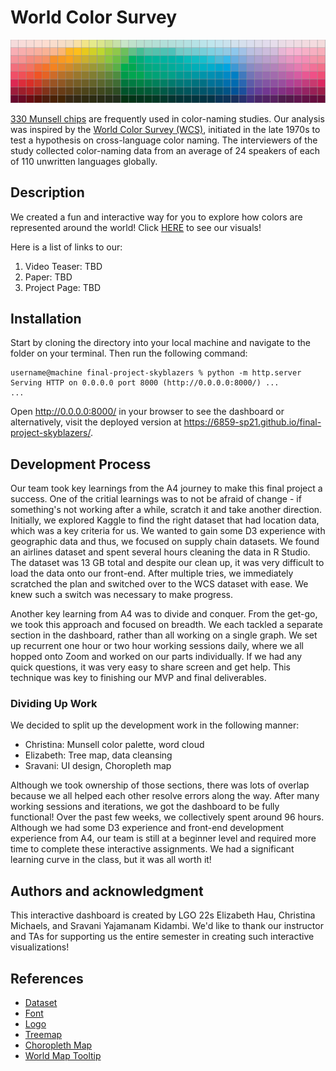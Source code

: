 # World Color Survey

![alt text](https://github.com/6859-sp21/final-project-skyblazers/blob/main/images/munsell_chips.png)

[330 Munsell chips](https://www.researchgate.net/figure/The-330-Munsell-chips-used-as-materials-in-most-color-naming-studies_fig1_327204381) are frequently used in color-naming studies. Our analysis was inspired by the [World Color Survey (WCS)](http://www1.icsi.berkeley.edu/wcs/), initiated in the late 1970s to test a hypothesis on cross-language color naming. The interviewers of the study collected color-naming data from an average of 24 speakers of each of 110 unwritten languages globally.

## Description

We created a fun and interactive way for you to explore how colors are represented around the world! Click [HERE](https://6859-sp21.github.io/final-project-skyblazers/) to see our visuals! 

Here is a list of links to our:
1. Video Teaser: TBD
2. Paper: TBD
3. Project Page: TBD

## Installation

Start by cloning the directory into your local machine and navigate to the folder on your terminal. Then run the following command:

```
username@machine final-project-skyblazers % python -m http.server
Serving HTTP on 0.0.0.0 port 8000 (http://0.0.0.0:8000/) ...
...
```

Open http://0.0.0.0:8000/ in your browser to see the dashboard or alternatively, visit the deployed version at https://6859-sp21.github.io/final-project-skyblazers/.

## Development Process

Our team took key learnings from the A4 journey to make this final project a success. One of the critial learnings was to not be afraid of change - if something's not working after a while, scratch it and take another direction. Initially, we explored Kaggle to find the right dataset that had location data, which was a key criteria for us. We wanted to gain some D3 experience with geographic data and thus, we focused on supply chain datasets. We found an airlines dataset and spent several hours cleaning the data in R Studio. The dataset was 13 GB total and despite our clean up, it was very difficult to load the data onto our front-end. After multiple tries, we immediately scratched the plan and switched over to the WCS dataset with ease. We knew such a switch was necessary to make progress. 

Another key learning from A4 was to divide and conquer. From the get-go, we took this approach and focused on breadth. We each tackled a separate section in the dashboard, rather than all working on a single graph. We set up recurrent one hour or two hour working sessions daily, where we all hopped onto Zoom and worked on our parts individually. If we had any quick questions, it was very easy to share screen and get help. This technique was key to finishing our MVP and final deliverables.

### Dividing Up Work

We decided to split up the development work in the following manner:

- Christina: Munsell color palette, word cloud
- Elizabeth: Tree map, data cleansing
- Sravani: UI design, Choropleth map

Although we took ownership of those sections, there was lots of overlap because we all helped each other resolve errors along the way. After many working sessions and iterations, we got the dashboard to be fully functional! Over the past few weeks, we collectively spent around 96 hours. Although we had some D3 experience and front-end development experience from A4, our team is still at a beginner level and required more time to complete these interactive assignments. We had a significant learning curve in the class, but it was all worth it!

## Authors and acknowledgment

This interactive dashboard is created by LGO 22s Elizabeth Hau, Christina Michaels, and Sravani Yajamanam Kidambi. We'd like to thank our instructor and TAs for supporting us the entire semester in creating such interactive visualizations! 

## References

- [Dataset](https://www.kaggle.com/jboysen/color-survey?select=dict.txt)
- [Font](https://www.cufonfonts.com/font/twentieth-century)
- [Logo](https://www.jing.fm/iclipt/xbioo/)
- [Treemap](http://bl.ocks.org/guglielmo/16d880a6615da7f502116220cb551498)
- [Choropleth Map](https://www.d3-graph-gallery.com/graph/choropleth_hover_effect.html)
- [World Map Tooltip](https://blockbuilder.org/abrahamdu/50147e692857054c2bf88c443946e8a5)
